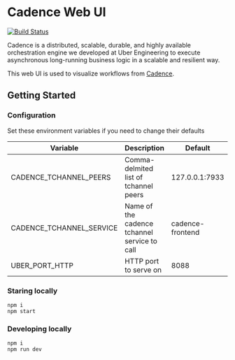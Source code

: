 # Cadence Web UI

[![Build Status](https://travis-ci.org/uber/cadence-web.svg?branch=master)](https://travis-ci.org/uber/cadence-web)

Cadence is a distributed, scalable, durable, and highly available orchestration engine we developed at Uber Engineering to execute asynchronous long-running business logic in a scalable and resilient way.

This web UI is used to visualize workflows from [Cadence][cadence].

## Getting Started

### Configuration

Set these environment variables if you need to change their defaults

| Variable                  | Description                                   | Default           |
| ------------------------- | --------------------------------------------- | ----------------- |
| CADENCE_TCHANNEL_PEERS    | Comma-delmited list of tchannel peers         | 127.0.0.1:7933    |
| CADENCE_TCHANNEL_SERVICE  | Name of the cadence tchannel service to call  | cadence-frontend  |
| UBER_PORT_HTTP            | HTTP port to serve on                         | 8088              |


### Staring locally

```
npm i
npm start
```

### Developing locally

```
npm i
npm run dev
```

[cadence]: https://github.com/uber/cadence